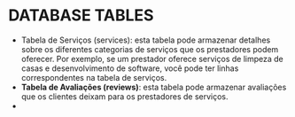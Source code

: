 # **DATABASE TABLES** #
- Tabela de Serviços (services): esta tabela pode armazenar detalhes sobre os diferentes categorias de serviços que os 
prestadores podem oferecer. Por exemplo, se um prestador oferece serviços de limpeza de casas e desenvolvimento de software, você pode ter linhas correspondentes na tabela de serviços.
- **Tabela de Avaliações (reviews)**: esta tabela pode armazenar avaliações que os clientes deixam para os prestadores 
de serviços.
- 